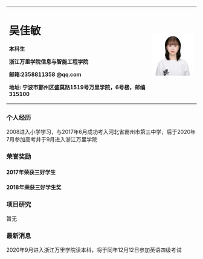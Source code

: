 <table border="0">
  <tr>
    <td width=" 75%" >
      <h1>吴佳敏</h1>
      <p><b>本科生</b></p>
      <p><b>浙江万里学院信息与智能工程学院</b></p>
      <p><b>邮箱:2358811358 @qq.com</b></p>
      <p><b>地址: 宁波市鄞州区盛莫路1519号万里学院，6号楼，邮编315100</b></p>
    </td>
    <td width= " 25%">
      <img src="IMG_1173(20201130-130225).JPG" width=" 100%">
    </td>
  </tr>
</table>

### 个人经历
2008进入小学学习，与2017年6月成功考入河北省霸州市第三中学，后于2020年7月参加高考并于9月进入浙江万里学院

### 荣誉奖励
#### 2017年荣获三好学生
#### 2018年荣获三好学生奖

### 项目研究
暂无

### 最新消息
2020年9月进入浙江万里学院读本科，将于同年12月12日参加英语四级考试
